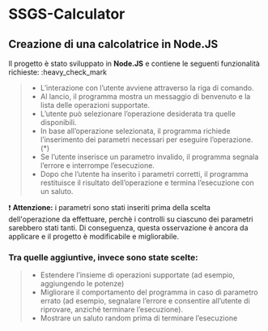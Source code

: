 # SSGS-Calculator
## Creazione di una calcolatrice in Node.JS
Il progetto è stato sviluppato in **Node.JS** e contiene le seguenti funzionalità richieste:
:heavy_check_mark
> * L’interazione con l’utente avviene attraverso la riga di comando.
> * Al lancio, il programma mostra un messaggio di benvenuto e la lista delle operazioni
supportate.
> * L’utente può selezionare l’operazione desiderata tra quelle disponibili.
> * In base all’operazione selezionata, il programma richiede l’inserimento dei parametri
necessari per eseguire l’operazione. (*)
> * Se l’utente inserisce un parametro invalido, il programma segnala l’errore e interrompe
l’esecuzione.
> * Dopo che l’utente ha inserito i parametri corretti, il programma restituisce il risultato
dell’operazione e termina l’esecuzione con un saluto.

❗ **Attenzione:** i parametri sono stati inseriti prima della scelta dell'operazione da effettuare, perchè i controlli su ciascuno dei parametri sarebbero stati tanti.
Di conseguenza, questa osservazione è ancora da applicare e il progetto è modificabile e migliorabile.

### Tra quelle aggiuntive, invece sono state scelte:
> * Estendere l’insieme di operazioni supportate (ad esempio, aggiungendo le potenze)
> * Migliorare il comportamento del programma in caso di parametro errato (ad esempio,
segnalare l’errore e consentire all’utente di riprovare, anziché terminare l’esecuzione).
> * Mostrare un saluto random prima di terminare l’esecuzione
